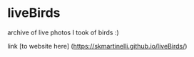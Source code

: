 # liveBirds

archive of live photos I took of birds :)

link [to website here] (https://skmartinelli.github.io/liveBirds/)

